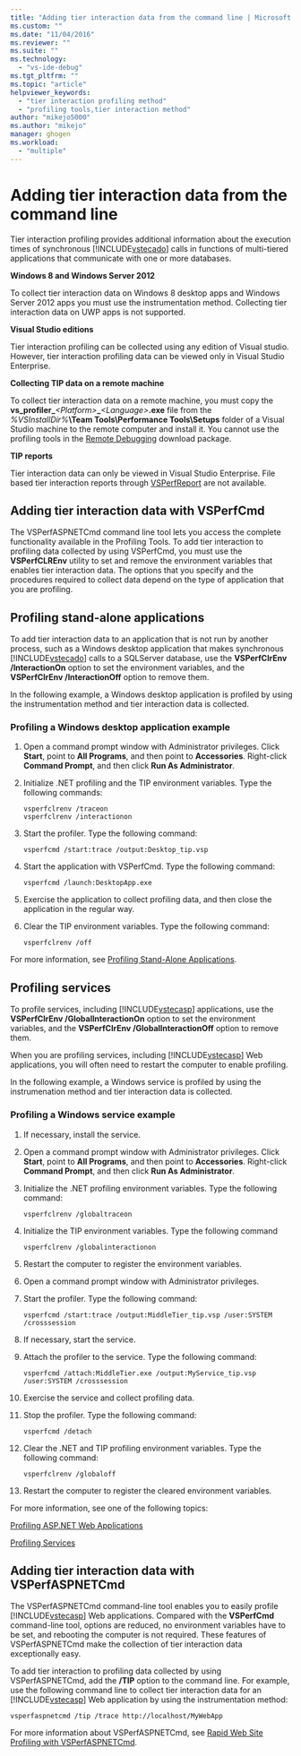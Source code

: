 ```yaml
---
title: "Adding tier interaction data from the command line | Microsoft Docs"
ms.custom: ""
ms.date: "11/04/2016"
ms.reviewer: ""
ms.suite: ""
ms.technology: 
  - "vs-ide-debug"
ms.tgt_pltfrm: ""
ms.topic: "article"
helpviewer_keywords: 
  - "tier interaction profiling method"
  - "profiling tools,tier interaction method"
author: "mikejo5000"
ms.author: "mikejo"
manager: ghogen
ms.workload: 
  - "multiple"
---
```

# Adding tier interaction data from the command line

Tier interaction profiling provides additional information about the execution times of synchronous [!INCLUDE[vstecado](../data-tools/includes/vstecado_md.md)] calls in functions of multi-tiered applications that communicate with one or more databases.

**Windows 8 and Windows Server 2012**

To collect tier interaction data on Windows 8 desktop apps and Windows Server 2012 apps you must use the instrumentation method. Collecting tier interaction data on UWP apps is not supported.

**Visual Studio editions**

Tier interaction profiling can be collected using any edition of Visual studio. However, tier interaction profiling data can be viewed only in Visual Studio Enterprise.

**Collecting TIP data on a remote machine**

To collect tier interaction data on a remote machine, you must copy the **vs_profiler_***\<Platform>***_***\<Language>***.exe** file from the *%VSInstallDir%***\Team Tools\Performance Tools\Setups** folder of a Visual Studio machine to the remote computer and install it. You cannot use the profiling tools in the [Remote Debugging](../debugger/remote-debugging.md) download package.

**TIP reports**

Tier interaction data can only be viewed in Visual Studio Enterprise. File based tier interaction reports through [VSPerfReport](../profiling/vsperfreport.md) are not available.

## Adding tier interaction data with VSPerfCmd

The VSPerfASPNETCmd command line tool lets you access the complete functionality available in the Profiling Tools. To add tier interaction to profiling data collected by using VSPerfCmd, you must use the **VSPerfCLREnv** utility to set and remove the environment variables that enables tier interaction data. The options that you specify and the procedures required to collect data depend on the type of application that you are profiling.

## Profiling stand-alone applications

To add tier interaction data to an application that is not run by another process, such as a Windows desktop application that makes synchronous [!INCLUDE[vstecado](../data-tools/includes/vstecado_md.md)] calls to a SQLServer database, use the **VSPerfClrEnv /InteractionOn** option to set the environment variables, and the **VSPerfClrEnv /InteractionOff** option to remove them.

In the following example, a Windows desktop application is profiled by using the instrumentation method and tier interaction data is collected.

### Profiling a Windows desktop application example

1. Open a command prompt window with Administrator privileges. Click **Start**, point to **All Programs**, and then point to **Accessories**. Right-click **Command Prompt**, and then click **Run As Administrator**.

2. Initialize .NET profiling and the TIP environment variables. Type the following commands:

    ```
    vsperfclrenv /traceon
    vsperfclrenv /interactionon
    ```

3. Start the profiler. Type the following command:

    ```
    vsperfcmd /start:trace /output:Desktop_tip.vsp 
    ```

4. Start the application with VSPerfCmd. Type the following command:

    ```
    vsperfcmd /launch:DesktopApp.exe
    ```

5. Exercise the application to collect profiling data, and then close the application in the regular way.

6. Clear the TIP environment variables. Type the following command:

    ```
    vsperfclrenv /off
    ```

For more information, see [Profiling Stand-Alone Applications](../profiling/command-line-profiling-of-stand-alone-applications.md).

## Profiling services

To profile services, including [!INCLUDE[vstecasp](../code-quality/includes/vstecasp_md.md)] applications, use the **VSPerfClrEnv /GlobalInteractionOn** option to set the environment variables, and the **VSPerfClrEnv /GlobalInteractionOff** option to remove them.

 When you are profiling services, including [!INCLUDE[vstecasp](../code-quality/includes/vstecasp_md.md)] Web applications, you will often need to restart the computer to enable profiling.

 In the following example, a Windows service is profiled by using the instrumenation method and tier interaction data is collected.

### Profiling a Windows service example

1. If necessary, install the service.

2. Open a command prompt window with Administrator privileges. Click **Start**, point to **All Programs**, and then point to **Accessories**. Right-click **Command Prompt**, and then click **Run As Administrator**.

3. Initialize the .NET profiling environment variables. Type the following command:

    ```
    vsperfclrenv /globaltraceon
    ```

4. Initialize the TIP environment variables. Type the following command

    ```
    vsperfclrenv /globalinteractionon
    ```

5. Restart the computer to register the environment variables.

6. Open a command prompt window with Administrator privileges.

7. Start the profiler. Type the following command:

    ```
    vsperfcmd /start:trace /output:MiddleTier_tip.vsp /user:SYSTEM /crosssession 
    ```

8. If necessary, start the service.

9. Attach the profiler to the service. Type the following command:

    ```
    vsperfcmd /attach:MiddleTier.exe /output:MyService_tip.vsp /user:SYSTEM /crosssession 
    ```

10. Exercise the service and collect profiling data.

11. Stop the profiler. Type the following command:

     `vsperfcmd /detach`

12. Clear the .NET and TIP profiling environment variables. Type the following command:

    ```
    vsperfclrenv /globaloff
    ```

13. Restart the computer to register the cleared environment variables.

For more information, see one of the following topics:

[Profiling ASP.NET Web Applications](../profiling/command-line-profiling-of-aspnet-web-applications.md)

[Profiling Services](../profiling/command-line-profiling-of-services.md)

## Adding tier interaction data with VSPerfASPNETCmd

The VSPerfASPNETCmd command-line tool enables you to easily profile [!INCLUDE[vstecasp](../code-quality/includes/vstecasp_md.md)] Web applications. Compared with the **VSPerfCmd** command-line tool, options are reduced, no environment variables have to be set, and rebooting the computer is not required. These features of VSPerfASPNETCmd make the collection of tier interaction data exceptionally easy.

To add tier interaction to profiling data collected by using VSPerfASPNETCmd, add the **/TIP** option to the command line. For example, use the following command line to collect tier interaction data for an [!INCLUDE[vstecasp](../code-quality/includes/vstecasp_md.md)] Web application by using the instrumentation method:

```
vsperfaspnetcmd /tip /trace http://localhost/MyWebApp
```

For more information about VSPerfASPNETCmd, see [Rapid Web Site Profiling with VSPerfASPNETCmd](../profiling/rapid-web-site-profiling-with-vsperfaspnetcmd.md).